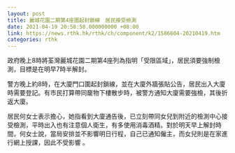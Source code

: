 ```yaml
---
layout: post
title: 麗城花園二期第4座圍起封鎖線　居民接受檢測　
date: 2021-04-19 20:58:50.000000000 +08:00
link: https://news.rthk.hk/rthk/ch/component/k2/1586604-20210419.htm
categories: rthk
---
```


政府晚上8時將荃灣麗城花園二期第4座列為指明「受限區域」，居民須要強制檢測，目標是在明早7時半解封。

警方晚上約8時，在大廈門口圍起封鎖線，並在大廈外牆張貼公告，居民出入大廈時需要登記。有市民打算帶同竉物下樓散步時，被警方通知大廈需要強檢，其後折返大廈。

居民何女士表示擔心，她指看到大廈通告後，已立刻帶同女兒到附近的檢測中心接受檢測，平時出入也有注意個人衛生，有多使用消毒酒精。對於明天早上解封時間，何女士說，當局安排並不影響明日行程，自己已通知僱主，而女兒則是在家進行網上授課，因此不受影響 。
